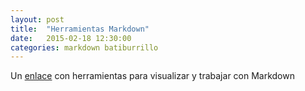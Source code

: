 ```yaml
---
layout: post
title:  "Herramientas Markdown"
date:   2015-02-18 12:30:00
categories: markdown batiburrillo
---
```


Un [enlace][markdowntoolslink] con herramientas para visualizar y trabajar con Markdown

[markdowntoolslink]:  http://mashable.com/2013/06/24/markdown-tools/